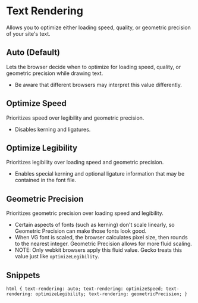 # Text Rendering

Allows you to optimize either loading speed, quality, or geometric precision of your site's text.

## Auto (Default)

Lets the browser decide when to optimize for loading speed, quality, or geometric precision while drawing text.

- Be aware that different browsers may interpret this value differently.

## Optimize Speed

Prioritizes speed over legibility and geometric precision.

- Disables kerning and ligatures.

## Optimize Legibility

Prioritizes legibility over loading speed and geometric precision.

- Enables special kerning and optional ligature information that may be contained in the font file.

## Geometric Precision

Prioritizes geometric precision over loading speed and legibility.

- Certain aspects of fonts (such as kerning) don't scale linearly, so Geometric Precision can make those fonts look good.
- When VG font is scaled, the browser calculates pixel size, then rounds to the nearest integer. Geometric Precision allows for more fluid scaling.
- NOTE: Only webkit browsers apply this fluid value. Gecko treats this value just like `optimizeLegibility`.

## Snippets

`html {
	text-rendering: auto;
	text-rendering: optimizeSpeed;
	text-rendering: optimizeLegibility;
	text-rendering: geometricPrecision;
}`